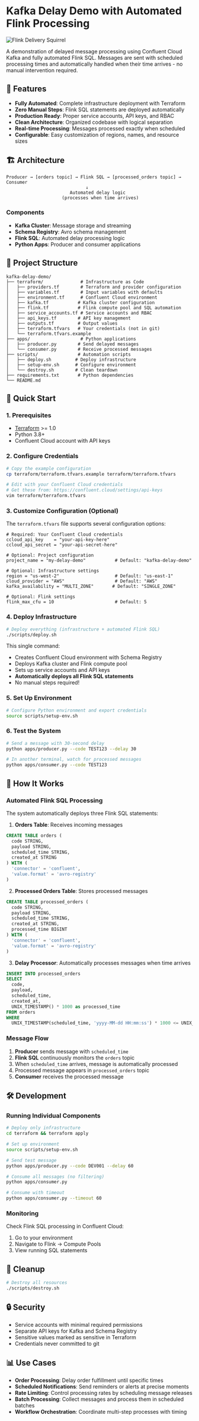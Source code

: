 # Kafka Delay Demo with Automated Flink Processing

![Flink Delivery Squirrel](docs/images/flink_delivery_squirrel.jpg)

A demonstration of delayed message processing using Confluent Cloud Kafka and fully automated Flink SQL. Messages are sent with scheduled processing times and automatically handled when their time arrives - no manual intervention required.

## 🚀 Features

- **Fully Automated**: Complete infrastructure deployment with Terraform
- **Zero Manual Steps**: Flink SQL statements are deployed automatically
- **Production Ready**: Proper service accounts, API keys, and RBAC
- **Clean Architecture**: Organized codebase with logical separation
- **Real-time Processing**: Messages processed exactly when scheduled
- **Configurable**: Easy customization of regions, names, and resource sizes

## 🏗️ Architecture

```
Producer → [orders topic] → Flink SQL → [processed_orders topic] → Consumer
                              ↓
                        Automated delay logic
                     (processes when time arrives)
```

### Components

- **Kafka Cluster**: Message storage and streaming
- **Schema Registry**: Avro schema management
- **Flink SQL**: Automated delay processing logic
- **Python Apps**: Producer and consumer applications

## 📁 Project Structure

```
kafka-delay-demo/
├── terraform/              # Infrastructure as Code
│   ├── providers.tf        # Terraform and provider configuration
│   ├── variables.tf        # Input variables with defaults
│   ├── environment.tf      # Confluent Cloud environment
│   ├── kafka.tf           # Kafka cluster configuration
│   ├── flink.tf           # Flink compute pool and SQL automation
│   ├── service_accounts.tf # Service accounts and RBAC
│   ├── api_keys.tf        # API key management
│   ├── outputs.tf         # Output values
│   ├── terraform.tfvars   # Your credentials (not in git)
│   └── terraform.tfvars.example
├── apps/                   # Python applications
│   ├── producer.py        # Send delayed messages
│   └── consumer.py        # Receive processed messages
├── scripts/               # Automation scripts
│   ├── deploy.sh         # Deploy infrastructure
│   ├── setup-env.sh      # Configure environment
│   └── destroy.sh        # Clean teardown
├── requirements.txt       # Python dependencies
└── README.md
```

## 🚀 Quick Start

### 1. Prerequisites

- [Terraform](https://terraform.io) >= 1.0
- Python 3.8+
- Confluent Cloud account with API keys

### 2. Configure Credentials

```bash
# Copy the example configuration
cp terraform/terraform.tfvars.example terraform/terraform.tfvars

# Edit with your Confluent Cloud credentials
# Get these from: https://confluent.cloud/settings/api-keys
vim terraform/terraform.tfvars
```

### 3. Customize Configuration (Optional)

The `terraform.tfvars` file supports several configuration options:

```hcl
# Required: Your Confluent Cloud credentials
ccloud_api_key    = "your-api-key-here"
ccloud_api_secret = "your-api-secret-here"

# Optional: Project configuration
project_name = "my-delay-demo"           # Default: "kafka-delay-demo"

# Optional: Infrastructure settings
region = "us-west-2"                     # Default: "us-east-1"
cloud_provider = "AWS"                   # Default: "AWS"
kafka_availability = "MULTI_ZONE"       # Default: "SINGLE_ZONE"

# Optional: Flink settings
flink_max_cfu = 10                       # Default: 5
```

### 4. Deploy Infrastructure

```bash
# Deploy everything (infrastructure + automated Flink SQL)
./scripts/deploy.sh
```

This single command:
- Creates Confluent Cloud environment with Schema Registry
- Deploys Kafka cluster and Flink compute pool
- Sets up service accounts and API keys
- **Automatically deploys all Flink SQL statements**
- No manual steps required!

### 5. Set Up Environment

```bash
# Configure Python environment and export credentials
source scripts/setup-env.sh
```

### 6. Test the System

```bash
# Send a message with 30-second delay
python apps/producer.py --code TEST123 --delay 30

# In another terminal, watch for processed messages
python apps/consumer.py --code TEST123
```

## 🔧 How It Works

### Automated Flink SQL Processing

The system automatically deploys three Flink SQL statements:

1. **Orders Table**: Receives incoming messages
```sql
CREATE TABLE orders (
  code STRING,
  payload STRING,
  scheduled_time STRING,
  created_at STRING
) WITH (
  'connector' = 'confluent',
  'value.format' = 'avro-registry'
)
```

2. **Processed Orders Table**: Stores processed messages
```sql
CREATE TABLE processed_orders (
  code STRING,
  payload STRING,
  scheduled_time STRING,
  created_at STRING,
  processed_time BIGINT
) WITH (
  'connector' = 'confluent',
  'value.format' = 'avro-registry'
)
```

3. **Delay Processor**: Automatically processes messages when time arrives
```sql
INSERT INTO processed_orders
SELECT 
  code,
  payload,
  scheduled_time,
  created_at,
  UNIX_TIMESTAMP() * 1000 as processed_time
FROM orders
WHERE 
  UNIX_TIMESTAMP(scheduled_time, 'yyyy-MM-dd HH:mm:ss') * 1000 <= UNIX_TIMESTAMP() * 1000
```

### Message Flow

1. **Producer** sends message with `scheduled_time`
2. **Flink SQL** continuously monitors the `orders` topic
3. When `scheduled_time` arrives, message is automatically processed
4. Processed message appears in `processed_orders` topic
5. **Consumer** receives the processed message

## 🛠️ Development

### Running Individual Components

```bash
# Deploy only infrastructure
cd terraform && terraform apply

# Set up environment
source scripts/setup-env.sh

# Send test message
python apps/producer.py --code DEV001 --delay 60

# Consume all messages (no filtering)
python apps/consumer.py

# Consume with timeout
python apps/consumer.py --timeout 60
```

### Monitoring

Check Flink SQL processing in Confluent Cloud:
1. Go to your environment
2. Navigate to Flink → Compute Pools
3. View running SQL statements

## 🧹 Cleanup

```bash
# Destroy all resources
./scripts/destroy.sh
```

## 🔒 Security

- Service accounts with minimal required permissions
- Separate API keys for Kafka and Schema Registry
- Sensitive values marked as sensitive in Terraform
- Credentials never committed to git

## 📊 Use Cases

- **Order Processing**: Delay order fulfillment until specific times
- **Scheduled Notifications**: Send reminders or alerts at precise moments
- **Rate Limiting**: Control processing rates by scheduling message releases
- **Batch Processing**: Collect messages and process them in scheduled batches
- **Workflow Orchestration**: Coordinate multi-step processes with timing

